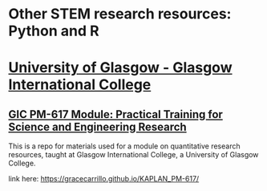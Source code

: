 # Other STEM research resources: Python and R
# [University of Glasgow - Glasgow International College](www.glasgow.ac.uk/gic) 
## [GIC PM-617 Module: Practical Training for Science and Engineering Research](https://pathways.kaplaninternational.com/course/view.php?id=2879)

This is a repo for materials used for a module on quantitative research resources, taught at Glasgow International College, a University of Glasgow College. 

link here: https://gracecarrillo.github.io/KAPLAN_PM-617/
